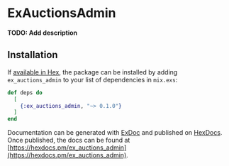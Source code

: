 # ExAuctionsAdmin

**TODO: Add description**

## Installation

If [available in Hex](https://hex.pm/docs/publish), the package can be installed
by adding `ex_auctions_admin` to your list of dependencies in `mix.exs`:

```elixir
def deps do
  [
    {:ex_auctions_admin, "~> 0.1.0"}
  ]
end
```

Documentation can be generated with [ExDoc](https://github.com/elixir-lang/ex_doc)
and published on [HexDocs](https://hexdocs.pm). Once published, the docs can
be found at [https://hexdocs.pm/ex_auctions_admin](https://hexdocs.pm/ex_auctions_admin).

